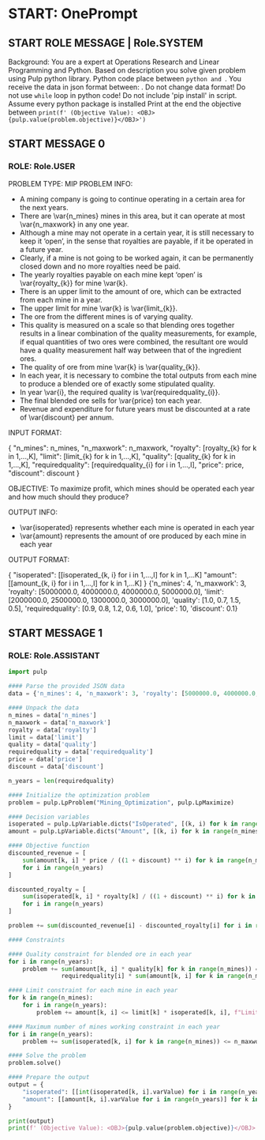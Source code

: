 # START: OnePrompt 
## START ROLE MESSAGE | Role.SYSTEM 
Background: You are a expert at Operations Research and Linear Programming and Python. Based on description you solve given problem using Pulp python library. Python code place between ```python and ```. You receive the data in json format between: <DATA></DATA>. Do not change data format! Do not use `while` loop in python code! Do not include 'pip install' in script. Assume every python package is installed Print at the end the objective between <OBJ></OBJ> `print(f' (Objective Value): <OBJ>{pulp.value(problem.objective)}</OBJ>')`  
## START MESSAGE 0 
### ROLE: Role.USER
<DESCRIPTION>
PROBLEM TYPE: MIP
PROBLEM INFO:

- A mining company is going to continue operating in a certain area for the next years. 
- There are \var{n_mines} mines in this area, but it can operate at most \var{n_maxwork} in any one year. 
- Although a mine may not operate in a certain year, it is still necessary to keep it ‘open’, in the sense that royalties are payable, if it be operated in a future year. 
- Clearly, if a mine is not going to be worked again, it can be permanently closed down and no more royalties need be paid. 
- The yearly royalties payable on each mine kept ‘open’ is \var{royalty_{k}} for mine \var{k}.
- There is an upper limit to the amount of ore, which can be extracted from each mine in a year. 
- The upper limit for mine \var{k} is \var{limit_{k}}.
- The ore from the different mines is of varying quality.
- This quality is measured on a scale so that blending ores together results in a linear combination of the quality measurements, for example, if equal quantities of two ores were combined, the resultant ore would have a quality measurement half way between
that of the ingredient ores. 
- The quality of ore from mine \var{k} is \var{quality_{k}}.
- In each year, it is necessary to combine the total outputs from each mine to produce a blended ore of exactly some stipulated quality.
- In year \var{i}, the required quality is \var{requiredquality_{i}}.
- The final blended ore sells for \var{price} ton each year. 
- Revenue and expenditure for future years must be discounted at a rate of \var{discount} per annum.

INPUT FORMAT:

{
    "n_mines": n_mines,
    "n_maxwork": n_maxwork,
    "royalty": [royalty_{k} for k in 1,...,K],
    "limit": [limit_{k} for k in 1,...,K],
    "quality": [quality_{k} for k in 1,...,K],
    "requiredquality": [requiredquality_{i} for i in 1,...,I],
    "price": price,
    "discount": discount
}


OBJECTIVE: To maximize profit, which mines should be operated each year and how much should they produce?

OUTPUT INFO:

- \var{isoperated} represents whether each mine is operated in each year
- \var{amount} represents the amount of ore produced by each mine in each year

OUTPUT FORMAT:

{
    "isoperated": [[isoperated_{k, i} for i in 1,...,I] for k in 1,...K]
    "amount": [[amount_{k, i} for i in 1,...,I] for k in 1,...K]
}
</DESCRIPTION>
<DATA>
{'n_mines': 4, 'n_maxwork': 3, 'royalty': [5000000.0, 4000000.0, 4000000.0, 5000000.0], 'limit': [2000000.0, 2500000.0, 1300000.0, 3000000.0], 'quality': [1.0, 0.7, 1.5, 0.5], 'requiredquality': [0.9, 0.8, 1.2, 0.6, 1.0], 'price': 10, 'discount': 0.1}</DATA>


## START MESSAGE 1 
### ROLE: Role.ASSISTANT
```python
import pulp

#### Parse the provided JSON data
data = {'n_mines': 4, 'n_maxwork': 3, 'royalty': [5000000.0, 4000000.0, 4000000.0, 5000000.0], 'limit': [2000000.0, 2500000.0, 1300000.0, 3000000.0], 'quality': [1.0, 0.7, 1.5, 0.5], 'requiredquality': [0.9, 0.8, 1.2, 0.6, 1.0], 'price': 10, 'discount': 0.1}

#### Unpack the data
n_mines = data['n_mines']
n_maxwork = data['n_maxwork']
royalty = data['royalty']
limit = data['limit']
quality = data['quality']
requiredquality = data['requiredquality']
price = data['price']
discount = data['discount']

n_years = len(requiredquality)

#### Initialize the optimization problem
problem = pulp.LpProblem("Mining_Optimization", pulp.LpMaximize)

#### Decision variables
isoperated = pulp.LpVariable.dicts("IsOperated", [(k, i) for k in range(n_mines) for i in range(n_years)], cat='Binary')
amount = pulp.LpVariable.dicts("Amount", [(k, i) for k in range(n_mines) for i in range(n_years)], lowBound=0)

#### Objective function
discounted_revenue = [
    sum(amount[k, i] * price / ((1 + discount) ** i) for k in range(n_mines))
    for i in range(n_years)
]

discounted_royalty = [
    sum(isoperated[k, i] * royalty[k] / ((1 + discount) ** i) for k in range(n_mines))
    for i in range(n_years)
]

problem += sum(discounted_revenue[i] - discounted_royalty[i] for i in range(n_years)), "Total Discounted Profit"

#### Constraints

#### Quality constraint for blended ore in each year
for i in range(n_years):
    problem += sum(amount[k, i] * quality[k] for k in range(n_mines)) == \
               requiredquality[i] * sum(amount[k, i] for k in range(n_mines)), f"Quality_Constraint_Year_{i}"

#### Limit constraint for each mine in each year
for k in range(n_mines):
    for i in range(n_years):
        problem += amount[k, i] <= limit[k] * isoperated[k, i], f"Limit_Constraint_Mine_{k}_Year_{i}"

#### Maximum number of mines working constraint in each year
for i in range(n_years):
    problem += sum(isoperated[k, i] for k in range(n_mines)) <= n_maxwork, f"Max_Working_Mines_Year_{i}"

#### Solve the problem
problem.solve()

#### Prepare the output
output = {
    "isoperated": [[int(isoperated[k, i].varValue) for i in range(n_years)] for k in range(n_mines)],
    "amount": [[amount[k, i].varValue for i in range(n_years)] for k in range(n_mines)]
}

print(output)
print(f' (Objective Value): <OBJ>{pulp.value(problem.objective)}</OBJ>')
```

